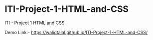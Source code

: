 # ITI-Project-1-HTML-and-CSS
ITI - Project 1 HTML and CSS

Demo Link:- https://walidtalal.github.io/ITI-Project-1-HTML-and-CSS/
